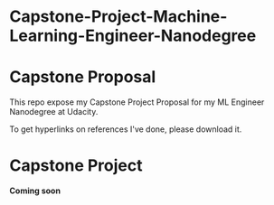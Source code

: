 # Capstone-Project-Machine-Learning-Engineer-Nanodegree


# Capstone Proposal
This repo expose my Capstone Project Proposal for my ML Engineer Nanodegree at Udacity.

To get hyperlinks on references I've done, please download it.

# Capstone Project
**Coming soon**
